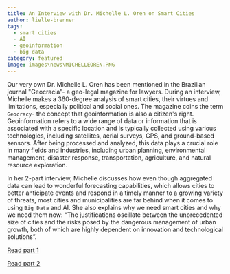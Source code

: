 ```yaml
---
title: An Interview with Dr. Michelle L. Oren on Smart Cities
author: lielle-brenner
tags:
  - smart cities  
  - AI
  - geoinformation
  - big data
category: featured
image: images\news\MICHELLEOREN.PNG
---
```


Our very own Dr. Michelle L. Oren has been mentioned in the Brazilian journal "Geocracia”- a geo-legal magazine for lawyers. During an interview, Michelle makes a 360-degree analysis of smart cities, their virtues and limitations, especially political and social ones.
The magazine coins the term `Geocracy`- the concept that geoinformation is also a citizen's right. Geoinformation refers to a wide range of data or information that is associated with a specific location and is typically collected using various technologies, including satellites, aerial surveys, GPS, and ground-based sensors. After being processed and analyzed, this data plays a crucial role in many fields and industries, including urban planning, environmental management, disaster response, transportation, agriculture, and natural resource exploration.

In her 2-part interview, Michelle discusses how even though aggregated data can lead to wonderful forecasting capabilities, which allows cities to better anticipate events and respond in a timely manner to a growing variety of threats, most cities and municipalities are far behind when it comes to using `Big Data` and AI. She also explains why we need smart cities and why we need them now: “The justifications oscillate between the unprecedented size of cities and the risks posed by the dangerous management of urban growth, both of which are highly dependent on innovation and technological solutions”. 


[Read part 1](https://geocracia.com/por-tras-das-cidades-inteligentes-desnecessario-big-data-quando-o-favorecimento-governa)

[Read part 2](https://geocracia.com/cidades-inteligentes-premiadas-na-america-latina-focam-em-reduzir-pobreza/)
